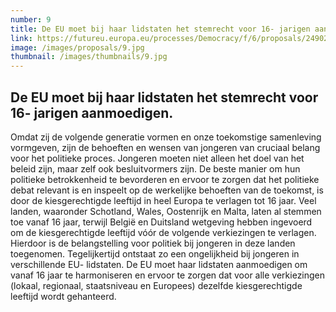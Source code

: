 ```yaml
---
number: 9
title: De EU moet bij haar lidstaten het stemrecht voor 16- jarigen aanmoedigen.
link: https://futureu.europa.eu/processes/Democracy/f/6/proposals/249024
image: /images/proposals/9.jpg
thumbnail: /images/thumbnails/9.jpg
---
```


## De EU moet bij haar lidstaten het __stemrecht voor 16- jarigen__ aanmoedigen.

Omdat zij de volgende generatie vormen en onze toekomstige samenleving vormgeven, zijn de behoeften en wensen van jongeren van cruciaal belang voor het politieke proces. Jongeren moeten niet alleen het doel van het beleid zijn, maar zelf ook besluitvormers zijn. De beste manier om hun politieke betrokkenheid te bevorderen en ervoor te zorgen dat het politieke debat relevant is en inspeelt op de werkelijke behoeften van de toekomst, is door de kiesgerechtigde leeftijd in heel Europa te verlagen tot 16 jaar. Veel landen, waaronder Schotland, Wales, Oostenrijk en Malta, laten al stemmen toe vanaf 16 jaar, terwijl België en Duitsland wetgeving hebben ingevoerd om de kiesgerechtigde leeftijd vóór de volgende verkiezingen te verlagen. Hierdoor is de belangstelling voor politiek bij jongeren in deze landen toegenomen. Tegelijkertijd ontstaat zo een ongelijkheid bij jongeren in verschillende EU- lidstaten. De EU moet haar lidstaten aanmoedigen om vanaf 16 jaar te harmoniseren en ervoor te zorgen dat voor alle verkiezingen (lokaal, regionaal, staatsniveau en Europees) dezelfde kiesgerechtigde leeftijd wordt gehanteerd.

